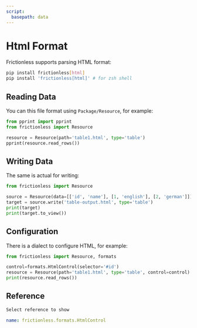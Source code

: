 ```yaml
---
script:
  basepath: data
---
```


# Html Format

Frictionless supports parsing HTML format:

```bash tabs=CLI
pip install frictionless[html]
pip install 'frictionless[html]' # for zsh shell
```

## Reading Data

You can this file format using `Package/Resource`, for example:

```python script tabs=Python
from pprint import pprint
from frictionless import Resource

resource = Resource(path='table1.html', type='table')
pprint(resource.read_rows())
```

## Writing Data

The same is actual for writing:

```python script tabs=Python
from frictionless import Resource

source = Resource(data=[['id', 'name'], [1, 'english'], [2, 'german']])
target = source.write('table-output.html', type='table')
print(target)
print(target.to_view())
```

## Configuration

There is a dialect to configure HTML, for example:

```python script tabs=Python
from frictionless import Resource, formats

control=formats.HtmlControl(selector='#id')
resource = Resource(path='table1.html', type='table', control=control)
print(resource.read_rows())
```

## Reference

```markdown tabs=Select
Select reference to show
```

```yaml reference tabs=HtmlControl
name: frictionless.formats.HtmlControl
```
